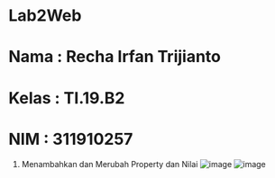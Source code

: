 # Lab2Web
# Nama  : Recha Irfan Trijianto
# Kelas : TI.19.B2
# NIM   : 311910257
1. Menambahkan dan Merubah Property dan Nilai ![image](https://user-images.githubusercontent.com/81579730/113338557-776af900-9353-11eb-97fd-3efed0fe2d5f.png)
![image](https://user-images.githubusercontent.com/81579730/113338619-8b165f80-9353-11eb-8efd-0285e8ecd24d.png)


